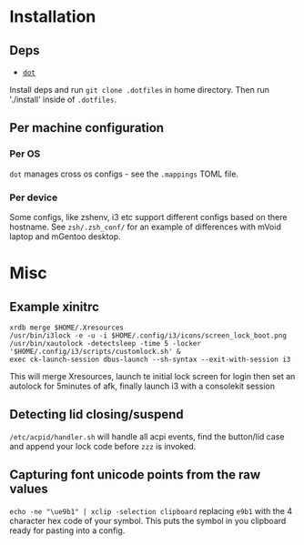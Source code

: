 # Installation

## Deps
 - [`dot`](https://github.com/ubnt-intrepid/dot)

Install deps and run `git clone .dotfiles` in home directory. Then run './install' inside of `.dotfiles`.

## Per machine configuration

### Per OS

`dot` manages cross os configs - see the `.mappings` TOML file.

### Per device

Some configs, like zshenv, i3 etc support different configs based on there hostname. See `zsh/.zsh_conf/` for an example of differences with mVoid laptop and mGentoo desktop.

# Misc

## Example xinitrc

```
xrdb merge $HOME/.Xresources   
/usr/bin/i3lock -e -u -i $HOME/.config/i3/icons/screen_lock_boot.png
/usr/bin/xautolock -detectsleep -time 5 -locker '$HOME/.config/i3/scripts/customlock.sh' &
exec ck-launch-session dbus-launch --sh-syntax --exit-with-session i3
```

This will merge Xresources, launch te initial lock screen for login
then set an autolock for 5minutes of afk, finally launch i3 with a consolekit session

## Detecting lid closing/suspend

`/etc/acpid/handler.sh` will handle all acpi events, find the button/lid case and append your lock code before `zzz` is invoked.

## Capturing font unicode points from the raw values

`echo -ne "\ue9b1" | xclip -selection clipboard` replacing `e9b1` with the 4 character hex code of your symbol. This puts the symbol in you clipboard ready for pasting into a config.

